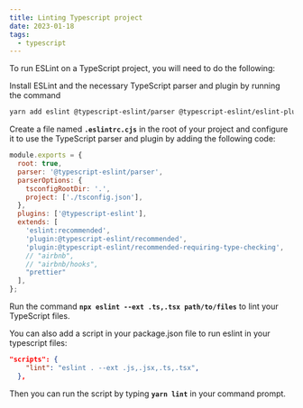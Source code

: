 ```yaml
---
title: Linting Typescript project
date: 2023-01-18
tags:
  - typescript
---
```


To run ESLint on a TypeScript project, you will need to do the following:

Install ESLint and the necessary TypeScript parser and plugin by running the command

```bash
yarn add eslint @typescript-eslint/parser @typescript-eslint/eslint-plugin
```

Create a file named **`.eslintrc.cjs`** in the root of your project and configure it to use the TypeScript parser and plugin by adding the following code:

```javascript
module.exports = {
  root: true,
  parser: '@typescript-eslint/parser',
  parserOptions: {
    tsconfigRootDir: '.',
    project: ['./tsconfig.json'],
  },
  plugins: ['@typescript-eslint'],
  extends: [
    'eslint:recommended',
    'plugin:@typescript-eslint/recommended',
    'plugin:@typescript-eslint/recommended-requiring-type-checking',
    // "airbnb",
    // "airbnb/hooks",
    "prettier"
  ],
};
```

Run the command **`npx eslint --ext .ts,.tsx path/to/files`** to lint your TypeScript files.

You can also add a script in your package.json file to run eslint in your typescript files:

```json
"scripts": {
    "lint": "eslint . --ext .js,.jsx,.ts,.tsx",
  },
```

Then you can run the script by typing **`yarn lint`** in your command prompt.

